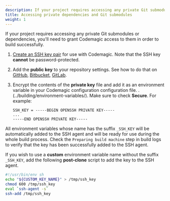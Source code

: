 ```yaml
---
description: If your project requires accessing any private Git submodules or dependencies, you'll need to grant Codemagic access to them in order to build successfully.
title: Accessing private dependencies and Git submodules
weight: 1
---
```


If your project requires accessing any private Git submodules or dependencies, you'll need to grant Codemagic access to them in order to build successfully.

1. [Create an SSH key pair](../knowledge-base/generating-an-ssh-key) for use with Codemagic. Note that the SSH key **cannot** be password-protected.
2. Add the **public key** to your repository settings. See how to do that on [GitHub](https://help.github.com/en/github/authenticating-to-github/adding-a-new-ssh-key-to-your-github-account), [Bitbucket](https://confluence.atlassian.com/bitbucket/use-access-keys-294486051.html), [GitLab](https://docs.gitlab.com/ee/ssh/README.html#adding-an-ssh-key-to-your-gitlab-account).
3. Encrypt the contents of the **private key** file and add it as an environment variable in your Codemagic configuration configuration file. . (../building/environment-variables/). Make sure to check **Secure**. For example:

    ```
    SSH_KEY = -----BEGIN OPENSSH PRIVATE KEY-----
    ...
    -----END OPENSSH PRIVATE KEY-----
    ```

All environment variables whose name has the suffix `_SSH_KEY` will be automatically added to the SSH agent and will be ready for use during the whole build process. Check the `Preparing build machine` step in build logs to verify that the key has been successfully added to the SSH agent.

If you wish to use a **custom** environment variable name without the suffix `_SSH_KEY`, add the following **post-clone** script to add the key to the SSH agent.

```bash
#!/usr/bin/env sh
echo "${CUSTOM_KEY_NAME}" > /tmp/ssh_key
chmod 600 /tmp/ssh_key
eval `ssh-agent -s`
ssh-add /tmp/ssh_key
```

